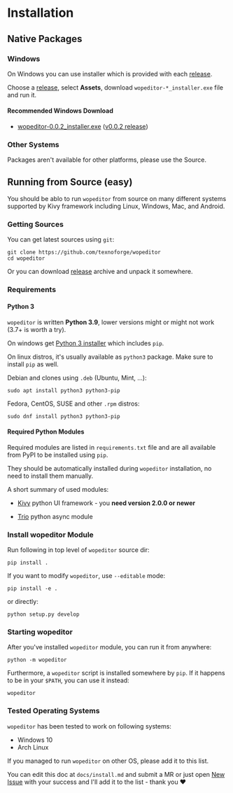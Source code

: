 # Installation

## Native Packages

### Windows

On Windows you can use installer which is provided with each
[release][releases].

Choose a [release][releases], select **Assets**, download `wopeditor-*_installer.exe` file and run it.

#### Recommended Windows Download

* [wopeditor-0.0.2_installer.exe](https://github.com/texnoforge/wopeditor/releases/download/v0.0.2/wopeditor-0.0.2_installer.exe)
  ([v0.0.2 release][v0.0.2])

### Other Systems

Packages aren't available for other platforms, please use the Source.


## Running from Source (easy)

You should be ablo to run `wopeditor` from source on many different systems
supported by Kivy framework including Linux, Windows, Mac, and Android.

### Getting Sources

You can get latest sources using `git`:

```
git clone https://github.com/texnoforge/wopeditor
cd wopeditor
```

Or you can download [release](https://github.com/texnoforge/wopeditor/releases)
archive and unpack it somewhere.


### Requirements

#### Python 3

`wopeditor` is written **Python 3.9**, lower versions might or might not work (3.7+ is worth a try).

On windows get [Python 3 installer](https://www.python.org/downloads/) which
includes `pip`.

On linux distros, it's usually available as `python3` package. Make sure to install `pip` as well.

Debian and clones using `.deb` (Ubuntu, Mint, ...):

```
sudo apt install python3 python3-pip
```

Fedora, CentOS, SUSE and other `.rpm` distros:

```
sudo dnf install python3 python3-pip
```

#### Required Python Modules

Required modules are listed in `requirements.txt` file and are all
available from PyPI to be installed using `pip`.

They should be automatically installed during `wopeditor` installation, no need
to install them manually.

A short summary of used modules:

* [Kivy](https://kivy.org/doc/stable/gettingstarted/installation.html)
  python UI framework - you **need version 2.0.0 or newer**

* [Trio](https://trio.readthedocs.io/en/stable/) python async module


### Install wopeditor Module

Run following in top level of `wopeditor` source dir:

```
pip install .
```

If you want to modify `wopeditor`, use `--editable` mode:

```
pip install -e .
```

or directly:

```
python setup.py develop
```


### Starting wopeditor

After you've installed `wopeditor` module, you can run it from anywhere:

```
python -m wopeditor
```

Furthermore, a `wopeditor` script is installed somewhere by `pip`. If it
happens to be in your `$PATH`, you can use it instead:

```
wopeditor
```


[releases]: https://github.com/texnoforge/wopeditor/releases
[v0.0.2]: https://github.com/texnoforge/wopeditor/releases/tag/v0.0.2


### Tested Operating Systems

`wopeditor` has been tested to work on following systems:

* Windows 10
* Arch Linux

If you managed to run `wopeditor` on other OS, please add it to this list.

You can edit this doc at `docs/install.md` and submit a MR or just open [New Issue] with your success and I'll add it to the list - thank you ❤

[New Issue]: https://github.com/texnoforge/wopeditor/issues
